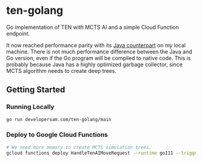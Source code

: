 # ten-golang

Go implementation of TEN with MCTS AI and a simple Cloud Function endpoint.

It now reached performance parity with its [Java counterpart](https://github.com/SamChou19815/TEN)
on my local machine. There is not much performance difference between the Java and Go version, even
if the Go program will be compiled to native code. This is probably because Java has a highly
optimized garbage collector, since MCTS algorithm needs to create deep trees.

## Getting Started

### Running Locally

```bash
go run developersam.com/ten-golang/main
```

### Deploy to Google Cloud Functions

```bash
# We need more memory to create MCTS simulation trees.
gcloud functions deploy HandleTenAIMoveRequest --runtime go111 --trigger-http --memory=2048MB
```
